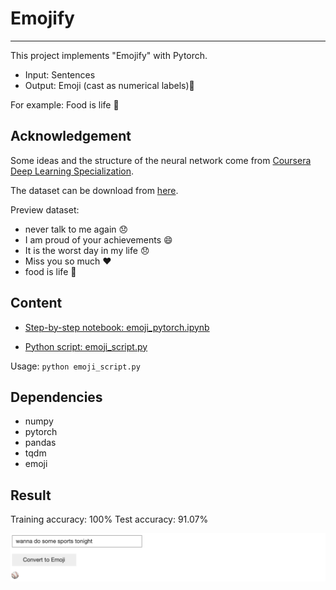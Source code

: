 # Emojify
---
This project implements "Emojify" with Pytorch.

- Input: Sentences 
- Output: Emoji (cast as numerical labels)🤔

For example:
Food is life 🍴

## Acknowledgement
Some ideas and the structure of the neural network come from [Coursera Deep Learning Specialization](https://www.coursera.org/specializations/deep-learning).

The dataset can be download from [here](https://drive.google.com/drive/folders/1vXgzjhALvH981cNYZwlQ1wZJ_NE_Xd44?usp=sharing).

Preview dataset:
- never talk to me again 😞
- I am proud of your achievements 😄
- It is the worst day in my life 😞
- Miss you so much ❤️
- food is life 🍴

## Content
- [Step-by-step notebook: emoji_pytorch.ipynb](Emojify_pytorch.ipynb)

- [Python script: emoji_script.py](emoji_script.py) 

Usage: `python emoji_script.py`

## Dependencies
- numpy
- pytorch
- pandas
- tqdm
- emoji

## Result
Training accuracy: 100%
Test accuracy: 91.07%


<img src="example.png" alt="drawing" width="600"/>
